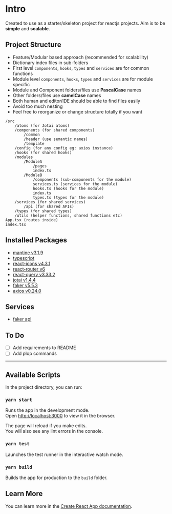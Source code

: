 # Intro

Created to use as a starter/skeleton project for reactjs projects. Aim is to be **simple** and **scalable**.

## Project Structure

- Feature/Modular based approach (recommended for scalability)
- Dictionary index files in sub-folders
- First level `components`, `hooks`, `types` and `services` are for common functions
- Module level `components`, `hooks`, `types` and `services` are for module specific
- Module and Component folders/files use **PascalCase** names
- Other folders/files use **camelCase** names
- Both human and editor/IDE should be able to find files easily
- Avoid too much nesting
- Feel free to reorganize or change structure totally if you want

```text
/src
    /atoms (for Jotai atoms)
    /components (for shared components)
        /common
        /header (use semantic names)
        /template
    /config (for any config eg: axios instance)
    /hooks (for shared hooks)
    /modules
        /ModuleA
            /pages
            index.ts
        /ModuleB
            /components (sub-components for the module)
            services.ts (services for the module)
            hooks.ts (hooks for the module)
            index.ts
            types.ts (types for the module)
    /services (for shared services)
        /api (for shared APIs)
    /types (for shared types)
    /utils (helper functions, shared functions etc)
App.tsx (routes inside)
index.tsx
```

## Installed Packages

- [mantine v3.1.9](https://mantine.dev/)
- [typescript](https://www.typescriptlang.org/)
- [react-icons v4.3.1](https://react-icons.github.io/react-icons)
- [react-router v6](https://reactrouter.com/)
- [react-query v3.33.2](https://react-query.tanstack.com/)
- [jotai v1.4.4](https://jotai.org/)
- [faker v5.5.3](https://github.com/Marak/Faker.js)
- [axios v0.24.0](https://axios-http.com/)

## Services

- [faker api](https://fakerapi.it/en)

## To Do

- [ ] Add requirements to README
- [ ] Add plop commands

---

## Available Scripts

In the project directory, you can run:

### `yarn start`

Runs the app in the development mode.\
Open [http://localhost:3000](http://localhost:3000) to view it in the browser.

The page will reload if you make edits.\
You will also see any lint errors in the console.

### `yarn test`

Launches the test runner in the interactive watch mode.

### `yarn build`

Builds the app for production to the `build` folder.

## Learn More

You can learn more in the [Create React App documentation](https://facebook.github.io/create-react-app/docs/getting-started).
